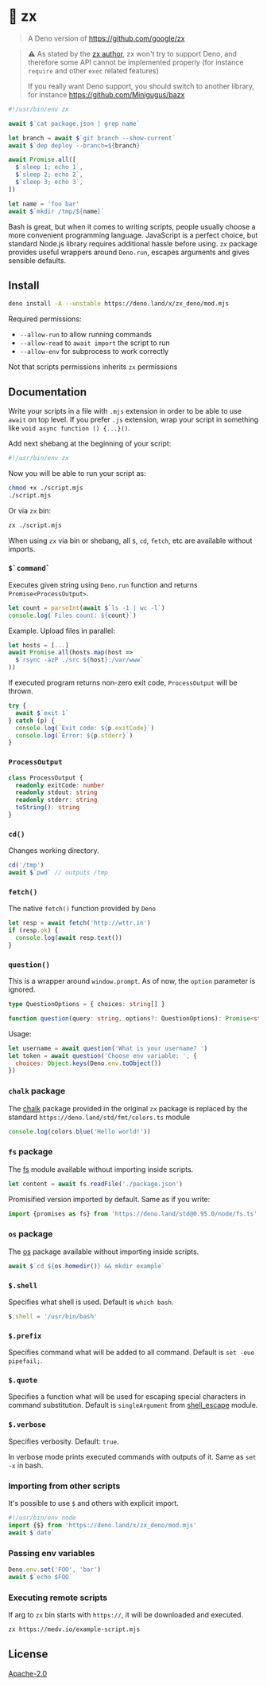 # 🐚 zx

> A Deno version of https://github.com/google/zx

> :warning: As stated by the [zx author](https://github.com/google/zx/issues/24#issuecomment-841667224), zx won't try to support Deno, and therefore some API cannot be implemented properly (for instance `require` and other `exec` related features)
>
> If you really want Deno support, you should switch to another library, for instance https://github.com/Minigugus/bazx

```js
#!/usr/bin/env zx

await $`cat package.json | grep name`

let branch = await $`git branch --show-current`
await $`dep deploy --branch=${branch}`

await Promise.all([
  $`sleep 1; echo 1`,
  $`sleep 2; echo 2`,
  $`sleep 3; echo 3`,
])

let name = 'foo bar'
await $`mkdir /tmp/${name}`
```

Bash is great, but when it comes to writing scripts, 
people usually choose a more convenient programming language.
JavaScript is a perfect choice, but standard Node.js library 
requires additional hassle before using. `zx` package provides
useful wrappers around `Deno.run`, escapes arguments and 
gives sensible defaults.

## Install

```bash
deno install -A --unstable https://deno.land/x/zx_deno/mod.mjs
```

Required permissions:
 * `--allow-run` to allow running commands
 * `--allow-read` to `await import` the script to run
 * `--allow-env` for subprocess to work correctly

Not that scripts permissions inherits `zx` permissions

## Documentation

Write your scripts in a file with `.mjs` extension in order to 
be able to use `await` on top level. If you prefer `.js` extension,
wrap your script in something like `void async function () {...}()`.

Add next shebang at the beginning of your script:
```bash
#!/usr/bin/env zx
```

Now you will be able to run your script as:
```bash
chmod +x ./script.mjs
./script.mjs
```

Or via `zx` bin:

```bash
zx ./script.mjs
```

When using `zx` via bin or shebang, all `$`, `cd`, `fetch`, etc 
are available without imports.

### ``$`command` ``

Executes given string using `Deno.run` function and returns `Promise<ProcessOutput>`.

```js
let count = parseInt(await $`ls -1 | wc -l`)
console.log(`Files count: ${count}`)
```

Example. Upload files in parallel:

```js
let hosts = [...]
await Promise.all(hosts.map(host =>
  $`rsync -azP ./src ${host}:/var/www`  
))
```

If executed program returns non-zero exit code, `ProcessOutput` will be thrown.

```js
try {
  await $`exit 1`
} catch (p) {
  console.log(`Exit code: ${p.exitCode}`)
  console.log(`Error: ${p.stderr}`)
}
```

### `ProcessOutput`

```ts
class ProcessOutput {
  readonly exitCode: number
  readonly stdout: string
  readonly stderr: string
  toString(): string
}
```

### `cd()`

Changes working directory.

```js
cd('/tmp')
await $`pwd` // outputs /tmp 
```

### `fetch()`

The native `fetch()` function provided by `Deno`
```js
let resp = await fetch('http://wttr.in')
if (resp.ok) {
  console.log(await resp.text())
}
```

### `question()`

This is a wrapper around `window.prompt`. As of now, the `option` parameter is ignored.

```ts
type QuestionOptions = { choices: string[] }

function question(query: string, options?: QuestionOptions): Promise<string>
```

Usage:

```js
let username = await question('What is your username? ')
let token = await question('Choose env variable: ', {
  choices: Object.keys(Deno.env.toObject())
})
```



### `chalk` package

The [chalk](https://www.npmjs.com/package/chalk) package provided in the original `zx` package is replaced by the standard `https://deno.land/std/fmt/colors.ts` module

```js
console.log(colors.blue('Hello world!'))
```

### `fs` package

The [fs](https://deno.land/std@0.95.0/node/fs.ts) module available without importing inside scripts.

```js
let content = await fs.readFile('./package.json')
```

Promisified version imported by default. Same as if you write: 

```js
import {promises as fs} from 'https://deno.land/std@0.95.0/node/fs.ts'
```

### `os` package

The [os](https://deno.land/std@0.95.0/node/os.ts) package available without importing
inside scripts.

```js
await $`cd ${os.homedir()} && mkdir example`
```

### `$.shell`

Specifies what shell is used. Default is `which bash`.

```js
$.shell = '/usr/bin/bash'
```

### `$.prefix`

Specifies command what will be added to all command. Default is 
`set -euo pipefail;`.

### `$.quote`

Specifies a function what will be used for escaping special characters in 
command substitution. Default is `singleArgument` from
[shell_escape](https://deno.land/x/shell_escape) module.

### `$.verbose`

Specifies verbosity. Default: `true`.

In verbose mode prints executed commands with outputs of it. Same as 
`set -x` in bash.

### Importing from other scripts

It's possible to use `$` and others with explicit import.

```js
#!/usr/bin/env node
import {$} from 'https://deno.land/x/zx_deno/mod.mjs'
await $`date`
```

### Passing env variables

```js
Deno.env.set('FOO', 'bar')
await $`echo $FOO`
```

### Executing remote scripts

If arg to `zx` bin starts with `https://`, it will be downloaded and executed.

```bash
zx https://medv.io/example-script.mjs
```

## License

[Apache-2.0](LICENSE)
